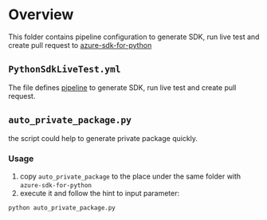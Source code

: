 # Overview
This folder contains pipeline configuration to generate SDK, run live test and create pull request to 
[azure-sdk-for-python](https://github.com/Azure/azure-sdk-for-python)

## `PythonSdkLiveTest.yml`
The file defines [pipeline](https://dev.azure.com/azure-sdk/internal/_build?definitionId=2500&_a=summary) to
generate SDK, run live test and create pull request.

## `auto_private_package.py`
the script could help to generate private package quickly.

### Usage
1. copy `auto_private_package` to the place under the same folder with `azure-sdk-for-python`
2. execute it and follow the hint to input parameter:
```
python auto_private_package.py
```